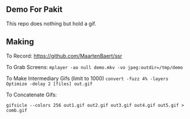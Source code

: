 ## Demo For Pakit

This repo does nothing but hold a gif.

## Making
To Record:
https://github.com/MaartenBaert/ssr

To Grab Screens:
`mplayer -ao null demo.mkv -vo jpeg:outdir=/tmp/demo`

To Make Intermediary Gifs (limit to 1000)
`convert -fuzz 4% -layers Optimize -delay 2 [files] out.gif`

To Concatenate Gifs:

`gifsicle --colors 256 out1.gif out2.gif out3.gif out4.gif out5.gif > comb.gif`
